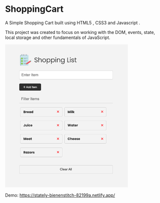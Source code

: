 # ShoppingCart
A Simple Shopping Cart built using HTML5 , CSS3 and Javascript .

This project was created to focus on working with the DOM, events, state, local storage and other fundamentals of JavaScript.

<img src="images/screen.png" width="400">

Demo: https://stately-bienenstitch-82199a.netlify.app/
